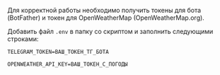 Для корректной работы необходимо получить токены для бота (BotFather) и токен для OpenWeatherMap (OpenWeatherMap.org).

Добавить файл `.env` в папку со скриптом и заполнить следующими строками:

```TELEGRAM_TOKEN=ВАШ_ТОКЕН_ТГ_БОТА```

```OPENWEATHER_API_KEY=ВАШ_ТОКЕН_С_ПОГОДЫ```
